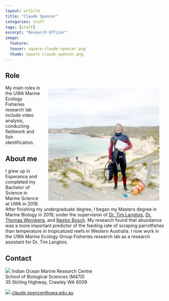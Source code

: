 ```yaml
---
layout: article
title: "Claude Spencer"
categories: staff
tags: [staff]
excerpt: "Research Officer"
image:
  feature: 
  teaser: square-claude-spencer.png
  thumb: square-claude-spencer.png
---
```

## Role
<img src='/images/square-claude-spencer.png' align='right' width="350" hspace="20" vspace="10">
My main roles in the UWA Marine Ecology Fisheries research lab include video analysis, conducting fieldwork and fish identification.

## About me
I grew up in Esperance and completed my Bachelor of Science in Marine Science at UWA in 2018. After finishing my undergraduate degree, I began my Masters degree in Marine Biology in 2019, under the supervision of [Dr. Tim Langlois](https://uwamegfisheries.github.io/researchers/tim-langlois/), [Dr. Thomas Wernberg](https://research-repository.uwa.edu.au/en/persons/thomas-wernberg), and [Nestor Bosch](https://marineecology.io//phd-students/nestor-bosch/). My research found that abundance was a more important predictor of the feeding rate of scraping parrotfishes than temperature in tropicalized reefs in Western Australia. I now work in the UWA Marine Ecology Group Fisheries research lab as a research assistant for Dr. Tim Langlois.

## Contact
<img src='/images/icons/building-regular.svg' width="15px"> Indian Ocean Marine Research Centre <br>
School of Biological Sciences (M470)<br>
35 Stirling Highway, Crawley WA 6009

<img src='/images/icons/envelope-regular.svg' width="15px"> <a href="mailto:claude.spencer@uwa.edu.au"> claude.spencer@uwa.edu.au</a><br>

